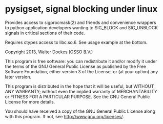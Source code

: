 pysigset, signal blocking under linux
=====================================

Provides access to sigprocmask(2) and friends and convenience wrappers to
python application developers wanting to SIG_BLOCK and SIG_UNBLOCK signals in
critical sections of their code.

Requires ctypes access to libc.so.6. See usage example at the bottom.


Copyright 2013, Walter Doekes (OSSO B.V.) <wjdoekes osso nl>

This program is free software: you can redistribute it and/or modify
it under the terms of the GNU General Public License as published by
the Free Software Foundation, either version 3 of the License, or
(at your option) any later version.

This program is distributed in the hope that it will be useful,
but WITHOUT ANY WARRANTY; without even the implied warranty of
MERCHANTABILITY or FITNESS FOR A PARTICULAR PURPOSE.  See the
GNU General Public License for more details.

You should have received a copy of the GNU General Public License
along with this program.  If not, see <http://www.gnu.org/licenses/>.
